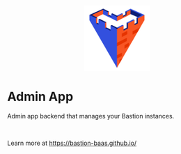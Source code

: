 <p align="center">
  <img src="Bastion_logo.png" width="150" height="150" />
</p>

# Admin App
Admin app backend that manages your Bastion instances.

<br>

Learn more at https://bastion-baas.github.io/